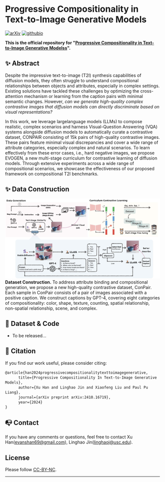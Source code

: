 # Progressive Compositionality in Text-to-Image Generative Models

[![arXiv](https://img.shields.io/badge/arXiv-2406.04321-brightgreen.svg?style=flat-square)](https://arxiv.org/pdf/2410.16719)   [![githubio](https://img.shields.io/badge/GitHub.io-Project-blue?logo=Github&style=flat-square)](https://evansh666.github.io/EvoGen_Page/)

**This is the official repository for "[Progressive Compositionality in Text-to-Image Generative Modelss](https://arxiv.org/pdf/2410.16719)".**


## ✨ Abstract

Despite the impressive text-to-image (T2I) synthesis capabilities of diffusion models, they often struggle to understand compositional relationships between objects and attributes, especially in complex settings. Existing solutions have tackled these challenges by optimizing the cross-attention mechanism or learning from the caption pairs with minimal semantic changes. However, *can we generate high-quality complex contrastive images that diffusion models can directly discriminate based on visual representations?*

In this work, we leverage largelanguage models (LLMs) to compose realistic, complex scenarios and harness Visual-Question Answering (VQA) systems alongside diffusion models to automatically curate a contrastive dataset, CONPAIR consisting of 15k pairs of high-quality contrastive images. These pairs feature minimal visual discrepancies and cover a wide range of attribute categories, especially complex and natural scenarios. To learn effectively from these error cases, i.e., hard negative images, we propose EVOGEN, a new multi-stage curriculum for contrastive learning of diffusion models. Through extensive experiments across a wide range of compositional scenarios, we showcase the effectiveness of our proposed framework on compositional T2I benchmarks. 

## ✨ Data Construction

![data_pipeline](assets/images/data_pipeline.jpg)
**Dataset Construction.** To address attribute binding and compositional generation, we propose a new high-quality contrastive dataset, ConPair. Each sample in ConPair consists of a pair of images associated with a positive caption. We construct captions by GPT-4, covering eight categories of compositionality: color, shape, texture, counting, spatial relationship, non-spatial relationship, scene, and complex.

<!-- ## ✨ Method

<p align="center">
  <img src="https://github.com/ZeyueT/VidMuse/assets/126848881/25c54387-2136-4d61-956c-abf07146bea6" alt="method">
</p>

<p align="center"><strong>Overview of the EvoGen Framework.</strong></p>
 -->
<!-- ## 🛠️ Environment Setup

- Create Anaconda Environment:
  
  ```bash
  git clone https://github.com/evansh666/EvoGen.git
  cd EvoGen
  ```
  
  ```bash
  conda create -n EvoGen python=3.9
  conda activate EvoGen
  conda install pytorch==2.1.0 torchvision==0.16.0 torchaudio==2.1.0 pytorch-cuda=12.1 -c pytorch -c nvidia
  ```
- Install other requirements:
  
  ```bash
  pip install -r requirements.txt
  ``` -->

<!-- ## 🔮 Pretrained Weights

- Please download the pretrained Audio Compression checkpoint [compression_state_dict.bin](https://drive.google.com/file/d/1o1JznkelMiGizV5RhPIamsi5d5VBs4G_/view?usp=sharing) and VidMuse model checkpoint [state_dict.bin](https://drive.google.com/file/d/1RfVrg3d_UFKL2we8JaVqcnhK4P6TIe_9/view?usp=sharing), put them into the directory `'./model'`. (The VidMuse model is trained with our private dataset.)
  ```bash
  mkdir model
  mv compression_state_dict.bin ./model
  mv state_dict.bin ./model
  ```

## 🔥 Training

- Build data.jsonl file:
  
  ```bash
  python egs/V2M/build_data_jsonl.py
  ```
- Start training:
  
  ```bash
  bash train.sh
  ```
 -->

## 🧱 Dataset & Code

- To be released...


## 🚀 Citation

If you find our work useful, please consider citing:

```
@article{han2024progressivecompositionalitytexttoimagegenerative,
      title={Progressive Compositionality In Text-to-Image Generative Models}, 
      author={Xu Han and Linghao Jin and Xiaofeng Liu and Paul Pu Liang},
      journal={arXiv preprint arXiv:2410.16719},
      year={2024}
}
```

## 📭 Contact

If you have any comments or questions, feel free to contact Xu Han(evanshan69@gmail.com), Linghao Jin(linghaoj@usc.edu).

## License

Please follow [CC-BY-NC](./LICENSE).

<hr>

